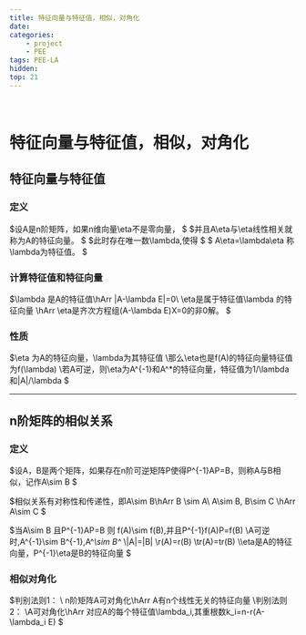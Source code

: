 ```yaml
---
title: 特征向量与特征值，相似，对角化
date: 
categories: 
    - project
    - PEE
tags: PEE-LA
hidden: 
top: 21
---
```

&ensp;
<!-- more -->



# 特征向量与特征值，相似，对角化
## 特征向量与特征值
### 定义
$设A是n阶矩阵，如果n维向量\eta不是零向量，
$
$并且A\eta与\eta线性相关就称为A的特征向量。
$
$此时存在唯一数\lambda,使得
$
$
A\eta=\lambda\eta
称\lambda为特征值。
$

### 计算特征值和特征向量
$\lambda 是A的特征值\hArr |A-\lambda E|=0\\
\eta是属于特征值\lambda 的特征向量 \hArr 
\eta是齐次方程组(A-\lambda E)X=0的非0解。
$

### 性质
$\eta 为A的特征向量，\lambda为其特征值
\\那么\eta也是f(A)的特征向量特征值为f(\lambda)
\\若A可逆，则\eta为A^{-1}和A^*的特征向量，特征值为1/\lambda和|A|/\lambda
$

***
## n阶矩阵的相似关系
### 定义
$设A，B是两个矩阵，如果存在n阶可逆矩阵P使得P^{-1}AP=B，则称A与B相似，记作A\sim B
$

$相似关系有对称性和传递性，即A\sim B\hArr B \sim A\\
A\sim B, B\sim C \hArr A\sim C
$

$当A\sim B 且P^{-1}AP=B 则
f(A)\sim f(B),并且P^{-1}f(A)P=f(B)
\\A可逆时,A^{-1}\sim B^{-1},A^*\sim B^*
\\|A|=|B|
\\r(A)=r(B)
\\tr(A)=tr(B)
\\\eta是A的特征向量，P^{-1}\eta是B的特征向量
$

### 相似对角化
$判别法则1：
\\ n阶矩阵A可对角化\hArr A有n个线性无关的特征向量
\\判别法则2：
\\A可对角化\hArr 对应A的每个特征值\lambda_i,其重根数k_i=n-r(A-\lambda_i E)
$

